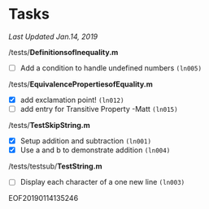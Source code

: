 # Tasks   
*Last Updated Jan.14, 2019*  
  
  
/tests/**DefinitionsofInequality.m**  
- [ ] Add a condition to handle undefined numbers `(ln005)`  
  
/tests/**EquivalencePropertiesofEquality.m**  
- [x] add exclamation point! `(ln012)`  
- [ ] add entry for Transitive Property -Matt `(ln015)`  
  
/tests/**TestSkipString.m**  
- [x] Setup addition and subtraction `(ln001)`  
- [x] Use a and b to demonstrate addition `(ln004)`  
  
/tests/testsub/**TestString.m**  
- [ ] Display each character of a one new line `(ln003)`  
  
EOF20190114135246